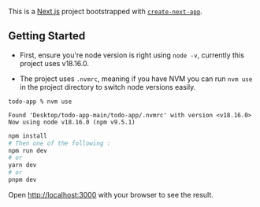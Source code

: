 This is a [Next.js](https://nextjs.org/) project bootstrapped with [`create-next-app`](https://github.com/vercel/next.js/tree/canary/packages/create-next-app).

## Getting Started

- First, ensure you're node version is right using `node -v`, currently this project uses v18.16.0.

- The project uses `.nvmrc`, meaning if you have NVM you can run `nvm use` in the project directory to switch node versions easily.

```
todo-app % nvm use

Found 'Desktop/todo-app-main/todo-app/.nvmrc' with version <v18.16.0>
Now using node v18.16.0 (npm v9.5.1)
```

```bash
npm install
# Then one of the following :
npm run dev
# or
yarn dev
# or
pnpm dev
```

Open [http://localhost:3000](http://localhost:3000) with your browser to see the result.
